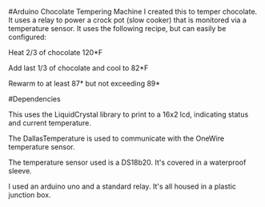 #Arduino Chocolate Tempering Machine
I created this to temper chocolate.  It uses a relay to power a crock pot (slow cooker) that is monitored via a temperature sensor.  It uses the following recipe, but can easily be configured:

Heat 2/3 of chocolate 120*F

Add last 1/3 of chocolate and cool to 82*F

Rewarm to at least 87* but not exceeding 89*

#Dependencies

This uses the LiquidCrystal library to print to a 16x2 lcd, indicating status and current temperature.

The DallasTemperature is used to communicate with the OneWire temperature sensor.

The temperature sensor used is a DS18b20.  It's covered in a waterproof sleeve.

I used an arduino uno and a standard relay.  It's all housed in a plastic junction box.